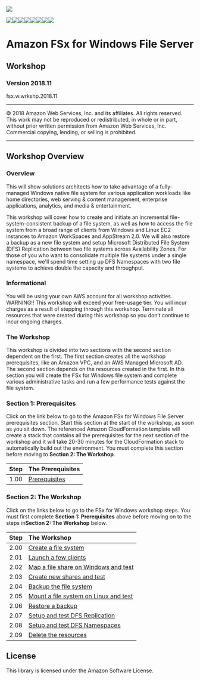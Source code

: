 ![](https://s3.amazonaws.com/aws-us-east-1/tutorial/AWS_logo_PMS_300x180.png)

![](https://s3.amazonaws.com/aws-us-east-1/tutorial/100x100_benefit_available.png)![](https://s3.amazonaws.com/aws-us-east-1/tutorial/100x100_benefit_ingergration.png)![](https://s3.amazonaws.com/aws-us-east-1/tutorial/100x100_benefit_ecryption-lock.png)![](https://s3.amazonaws.com/aws-us-east-1/tutorial/100x100_benefit_fully-managed.png)![](https://s3.amazonaws.com/aws-us-east-1/tutorial/100x100_benefit_lowcost-affordable.png)![](https://s3.amazonaws.com/aws-us-east-1/tutorial/100x100_benefit_performance.png)![](https://s3.amazonaws.com/aws-us-east-1/tutorial/100x100_benefit_scalable.png)![](https://s3.amazonaws.com/aws-us-east-1/tutorial/100x100_benefit_storage.png)


# **Amazon FSx for Windows File Server**

## Workshop

### Version 2018.11

fsx.w.wrkshp.2018.11

---

© 2018 Amazon Web Services, Inc. and its affiliates. All rights reserved. This work may not be  reproduced or redistributed, in whole or in part, without prior written permission from Amazon Web Services, Inc. Commercial copying, lending, or selling is prohibited.

---

## Workshop Overview

### Overview

This will show solutions architects how to take advantage of a fully-managed Windows native file system for various application workloads like home directories, web serving & content management, enterprise applications, analytics, and media & entertainment.

This workshop will cover how to create and initiate an incremental file-system-consistent backup of a file system, as well as how to access the file system from a broad range of clients from Windows and Linux EC2 instances to Amazon WorkSpaces and AppStream 2.0. We will also restore a backup as a new file system and setup Microsoft Distributed File System (DFS) Replication between two file systems across Availability Zones. For those of you who want to consolidate multiple file systems under a single namespace, we'll spend time setting up DFS Namespaces with two file systems to achieve double the capacity and throughput.

### Informational

You will be using your own AWS account for all workshop activities.
WARNING!! This workshop will exceed your free-usage tier. You will incur charges as a result of stepping through this workshop. Terminate all resources that were created during this workshop so you don’t continue to incur ongoing charges.

### The Workshop

This workshop is divided into two sections with the second section dependent on the first. The first section creates all the workshop prerequisites, like an Amazon VPC, and an AWS Managed Microsoft AD. The second section depends on the resources created in the first. In this section you will create the FSx for Windows file system and complete various administrative tasks and run a few performance tests against the file system.

### Section 1: Prerequisites

Click on the link below to go to the Amazon FSx for Windows File Server prerequisites section. Start this section at the start of the workshop, as soon as you sit down. The referenced Amazon CloudFormation template will create a stack that contains all the prerequisites for the next section of the workshop and it will take 20-30 minutes for the CloudFormation stack to  automatically build out the environment. You must complete this section before moving to **Section 2: The Workshop**.

| Step | The Prerequisites |
| --- | :--- |
| 1.00 | [Prerequisites](./1.00-prerequisites) |


### Section 2: The Workshop

Click on the links below to go to the FSx for Windows workshop steps. You must first complete **Section 1: Prerequisites** above before moving on to the steps in**Section 2: The Workshop** below.

| Step | The Workshop |
| --- | :--- |
| 2.00 | [Create a file system](./2.00-create-file-system)
| 2.01 | [Launch a few clients](./2.01-launch-clients)
| 2.02 | [Map a file share on Windows and test](./2.02-map-fileshare-and-test)
| 2.03 | [Create new shares and test](./2.03-create-new-shares-and-test)
| 2.04 | [Backup the file system](./2.04-backup-file-system)
| 2.05 | [Mount a file system on Linux and test](./2.05-mount-filesystem-and-test)
| 2.06 | [Restore a backup](./2.06-restore-backup)
| 2.07 | [Setup and test DFS Replication](./2.07-setup-and-test-dfsr)
| 2.08 | [Setup and test DFS Namespaces](./2.08-setup-and-test-dfsn)
| 2.09 | [Delete the resources](./2.09-delete-resources)


## License

This library is licensed under the Amazon Software License.
